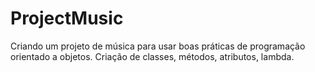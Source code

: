 # ProjectMusic
Criando um projeto de música para usar boas práticas de programação orientado a objetos. Criação de classes, métodos, atributos, lambda.
